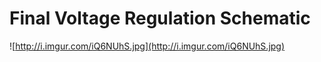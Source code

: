 # Final Voltage Regulation Schematic #

![http://i.imgur.com/iQ6NUhS.jpg](http://i.imgur.com/iQ6NUhS.jpg)